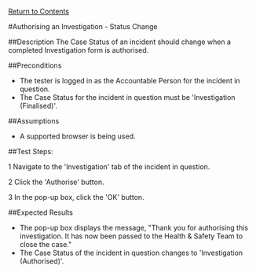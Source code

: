 [Return to Contents](https://github.com/infojam-james/test-cases/blob/master/Contents.md)

#Authorising an Investigation - Status Change

##Description
The Case Status of an incident should change when a completed Investigation form is authorised.

##Preconditions 
+ The tester is logged in as the Accountable Person for the incident in question.
+ The Case Status for the incident in question must be 'Investigation (Finalised)'.

##Assumptions
+ A supported browser is being used.

##Test Steps:

1 Navigate to the 'Investigation' tab of the incident in question.

2 Click the 'Authorise' button.

3 In the pop-up box, click the 'OK' button.

##Expected Results
+ The pop-up box displays the message, "Thank you for authorising this investigation.  It has now been passed to the Health & Safety Team to close the case."
+ The Case Status of the incident in question changes to 'Investigation (Authorised)'.
